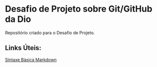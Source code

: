 # Desafio de Projeto sobre Git/GitHub da Dio 
Repositório criado para o Desafio de Projeto.

## Links Úteis:
[Síntaxe Básica Markdown](https://www.markdownguide.org/basic-syntax/)
